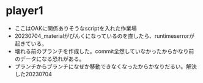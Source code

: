 # player1

- ここはOAKに関係ありそうなscriptを入れた作業場
- 20230704_materialがぴんくになっているのを直したら、runtimeserrorが起きている。
- 壊れる前のブランチを作成した。commit全然していなかったからかなり前のデータになる恐れがある。
- ブランチからブランチになぜか移動できなくなったからかなりだるい。解決した20230704
